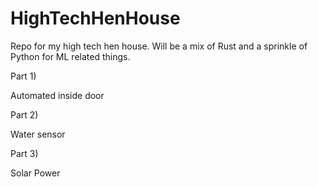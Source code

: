 # HighTechHenHouse
Repo for my high tech hen house. 
Will be a mix of Rust and a sprinkle of Python for ML related things. 

Part 1) 

Automated inside door 


Part 2) 

Water sensor 


Part 3) 

Solar Power
